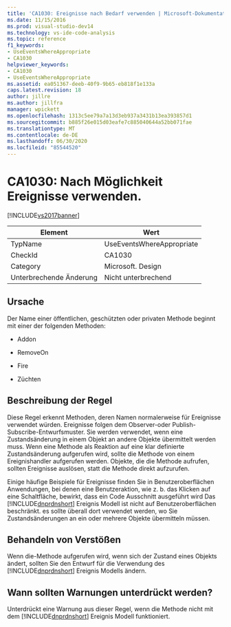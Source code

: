 ```yaml
---
title: 'CA1030: Ereignisse nach Bedarf verwenden | Microsoft-Dokumentation'
ms.date: 11/15/2016
ms.prod: visual-studio-dev14
ms.technology: vs-ide-code-analysis
ms.topic: reference
f1_keywords:
- UseEventsWhereAppropriate
- CA1030
helpviewer_keywords:
- CA1030
- UseEventsWhereAppropriate
ms.assetid: ea051367-deeb-40f9-9b65-eb818f1e133a
caps.latest.revision: 18
author: jillre
ms.author: jillfra
manager: wpickett
ms.openlocfilehash: 1313c5ee79a7a13d3eb937a3431b13ea393857d1
ms.sourcegitcommit: b885f26e015d03eafe7c885040644a52bb071fae
ms.translationtype: MT
ms.contentlocale: de-DE
ms.lasthandoff: 06/30/2020
ms.locfileid: "85544520"
---
```

# <a name="ca1030-use-events-where-appropriate"></a>CA1030: Nach Möglichkeit Ereignisse verwenden.
[!INCLUDE[vs2017banner](../includes/vs2017banner.md)]

|Element|Wert|
|-|-|
|TypName|UseEventsWhereAppropriate|
|CheckId|CA1030|
|Category|Microsoft. Design|
|Unterbrechende Änderung|Nicht unterbrechend|

## <a name="cause"></a>Ursache
 Der Name einer öffentlichen, geschützten oder privaten Methode beginnt mit einer der folgenden Methoden:

- Addon

- RemoveOn

- Fire

- Züchten

## <a name="rule-description"></a>Beschreibung der Regel
 Diese Regel erkennt Methoden, deren Namen normalerweise für Ereignisse verwendet würden. Ereignisse folgen dem Observer-oder Publish-Subscribe-Entwurfsmuster. Sie werden verwendet, wenn eine Zustandsänderung in einem Objekt an andere Objekte übermittelt werden muss. Wenn eine Methode als Reaktion auf eine klar definierte Zustandsänderung aufgerufen wird, sollte die Methode von einem Ereignishandler aufgerufen werden. Objekte, die die Methode aufrufen, sollten Ereignisse auslösen, statt die Methode direkt aufzurufen.

 Einige häufige Beispiele für Ereignisse finden Sie in Benutzeroberflächen Anwendungen, bei denen eine Benutzeraktion, wie z. b. das Klicken auf eine Schaltfläche, bewirkt, dass ein Code Ausschnitt ausgeführt wird Das [!INCLUDE[dnprdnshort](../includes/dnprdnshort-md.md)] Ereignis Modell ist nicht auf Benutzeroberflächen beschränkt. es sollte überall dort verwendet werden, wo Sie Zustandsänderungen an ein oder mehrere Objekte übermitteln müssen.

## <a name="how-to-fix-violations"></a>Behandeln von Verstößen
 Wenn die-Methode aufgerufen wird, wenn sich der Zustand eines Objekts ändert, sollten Sie den Entwurf für die Verwendung des [!INCLUDE[dnprdnshort](../includes/dnprdnshort-md.md)] Ereignis Modells ändern.

## <a name="when-to-suppress-warnings"></a>Wann sollten Warnungen unterdrückt werden?
 Unterdrückt eine Warnung aus dieser Regel, wenn die Methode nicht mit dem [!INCLUDE[dnprdnshort](../includes/dnprdnshort-md.md)] Ereignis Modell funktioniert.

